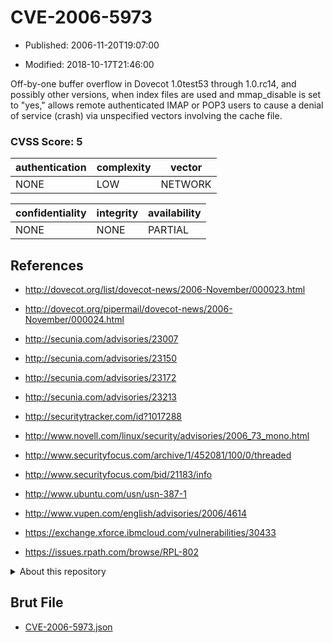 # CVE-2006-5973

- Published: 2006-11-20T19:07:00

- Modified: 2018-10-17T21:46:00

Off-by-one buffer overflow in Dovecot 1.0test53 through 1.0.rc14, and possibly other versions, when index files are used and mmap_disable is set to "yes," allows remote authenticated IMAP or POP3 users to cause a denial of service (crash) via unspecified vectors involving the cache file.

### CVSS Score: **5**

| authentication | complexity | vector |
| --- | --- | --- |
| NONE | LOW | NETWORK |

| confidentiality | integrity | availability |
| --- | --- | --- |
| NONE | NONE | PARTIAL |

## References

* http://dovecot.org/list/dovecot-news/2006-November/000023.html

* http://dovecot.org/pipermail/dovecot-news/2006-November/000024.html

* http://secunia.com/advisories/23007

* http://secunia.com/advisories/23150

* http://secunia.com/advisories/23172

* http://secunia.com/advisories/23213

* http://securitytracker.com/id?1017288

* http://www.novell.com/linux/security/advisories/2006_73_mono.html

* http://www.securityfocus.com/archive/1/452081/100/0/threaded

* http://www.securityfocus.com/bid/21183/info

* http://www.ubuntu.com/usn/usn-387-1

* http://www.vupen.com/english/advisories/2006/4614

* https://exchange.xforce.ibmcloud.com/vulnerabilities/30433

* https://issues.rpath.com/browse/RPL-802

<details>
<summary>About this repository</summary> 

  This repository is part of the project [Live Hack CVE](https://github.com/Live-Hack-CVE). Main website can be found [www.live-hack.org](https://www.live-hack.org) 
  
  Made by [Sn0wAlice](https://github.com/Sn0wAlice) for the people that care about security and need to have a feed of the latest CVEs. Hope you enjoy it, don't forget to star the repo and follow me on [Twitter](https://twitter.com/Sn0wAlice) and [Github](https://github.com/Sn0wAlice). And that is my [personnal website](https://www.alice-snow.me/)

  - [Home Page](https://github.com/Live-Hack-CVE)
  - [Framework](https://github.com/Live-Hack-CVE/cve-framework)
  - [CVE database](https://github.com/Live-Hack-CVE/full_database)
  - [Changelog](https://github.com/Live-Hack-CVE/Changelog)
</details>

## Brut File

* [CVE-2006-5973.json](https://raw.githubusercontent.com/Live-Hack-CVE/full_database/main/cves/2006/CVE-2006-5973.json)


